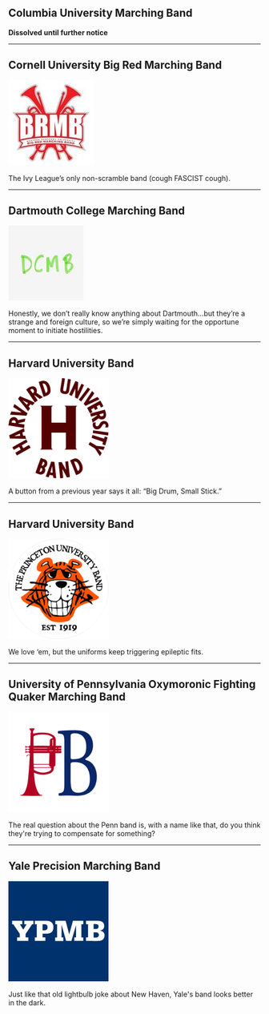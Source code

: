 <section class="text-center">

## Columbia University Marching Band

**Dissolved until further notice**

---

## Cornell University Big Red Marching Band

[![Visit the Cornell Marching Band website](/assets/other_bands/Cornell.jpg)](http://mb.bigredbands.org/)

The Ivy League’s only non-scramble band (cough FASCIST cough).

---

## Dartmouth College Marching Band

[![Visit the Dartmouth Band website](/assets/other_bands/Dartmouth.jpg)](http://dcmb.dartmouth.edu)

Honestly, we don’t really know anything about Dartmouth…but they’re a strange and foreign culture, so we’re simply waiting for the opportune moment to initiate hostilities.

---

## Harvard University Band

[<img alt="Visit the Harvard Band website" src="/assets/other_bands/Harvard.png" width="200" />](https://www.harvardband.org)

A button from a previous year says it all: “Big Drum, Small Stick.”

---

## Harvard University Band

[<img alt="Visit the Princeton Band website" src="/assets/other_bands/Princeton.png" width="200" />](http://princetonuniversityband.com)

We love ‘em, but the uniforms keep triggering epileptic fits.

---

## University of Pennsylvania Oxymoronic Fighting Quaker Marching Band

[<img alt="Visit the Penn Band website" src="/assets/other_bands/Penn.jpg" width="200" />](http://pennband.net)

The real question about the Penn band is, with a name like that, do you think they're trying to compensate for something?

---

## Yale Precision Marching Band

[<img alt="Visit the Yale Band website" src="/assets/other_bands/Yale.jpg" width="200" />](https://bands.yalecollege.yale.edu/bands/yale-precision-marching-band)

Just like that old lightbulb joke about New Haven, Yale's band looks better in the dark.

</section>
